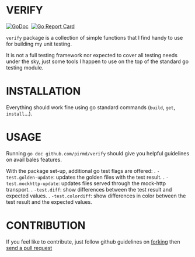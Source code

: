 # VERIFY
[![GoDoc](https://godoc.org/github.com/pirmd/verify?status.svg)](https://godoc.org/github.com/pirmd/verify)&nbsp; 
[![Go Report Card](https://goreportcard.com/badge/github.com/pirmd/verify)](https://goreportcard.com/report/github.com/pirmd/verify)&nbsp;

`verify` package is a collection of simple functions that I find handy to use
for building my unit testing.

It is not a full testing framework nor expected to cover all testing needs
under the sky, just some tools I happen to use on the top of the standard go
testing module.

# INSTALLATION
Everything should work fine using go standard commands (`build`, `get`,
`install`...).

# USAGE
Running `go doc github.com/pirmd/verify` should give you helpful guidelines on
avail bales features.

With the package set-up, additional go test flags are offered:
    . `-test.golden-update`: updates the golden files with the test result.
    . `-test.mockhttp-update`: updates files served through the mock-http transport.
    . `-test.diff`: show differences between the test result and expected values.
    . `-test.colordiff`: show differences in color between the test result and the
       expected values.

# CONTRIBUTION
If you feel like to contribute, just follow github guidelines on
[forking](https://help.github.com/articles/fork-a-repo/) then [send a pull
request](https://help.github.com/articles/creating-a-pull-request/)

[modeline]: # ( vim: set fenc=utf-8 spell spl=en: )
